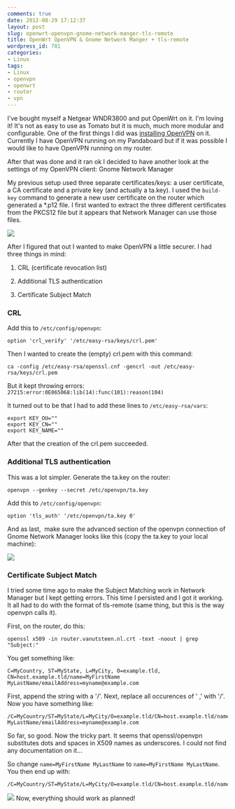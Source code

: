 ```yaml
---
comments: true
date: 2012-08-29 17:12:37
layout: post
slug: openwrt-openvpn-gnome-network-manger-tls-remote
title: OpenWrt OpenVPN & Gnome Network Manger + tls-remote
wordpress_id: 781
categories:
- Linux
tags:
- Linux
- openvpn
- openwrt
- router
- vpn
---
```


I've bought myself a Netgear WNDR3800 and put OpenWrt on it. I'm loving it! It's not as easy to use as Tomato but it is much, much more modular and configurable.
One of the first things I did was [installing OpenVPN](http://wiki.openwrt.org/doc/howto/vpn.openvpn) on it. Currently I have OpenVPN running on my Pandaboard but if it was possible I would like to have OpenVPN running on my router.

After that was done and it ran ok I decided to have another look at the settings of my OpenVPN client: Gnome Network Manager

My previous setup used three separate certificates/keys: a user certificate, a CA certificate and a private key (and actually a ta.key). I used the `build-key` command to generate a new user certificate on the router which generated a *.p12 file. I first wanted to extract the three different certificates from the PKCS12 file but it appears that Network Manager can use those files.

[![](http://www.vanutsteen.nl/wp-content/uploads/2012/08/p12-300x286.png)](http://www.vanutsteen.nl/wp-content/uploads/2012/08/p12.png)

After I figured that out I wanted to make OpenVPN a little securer. I had three things in mind:



	
  1. CRL (certificate revocation list)

	
  2. Additional TLS authentication

	
  3. Certificate Subject Match




### CRL


Add this to `/etc/config/openvpn`:

```
option 'crl_verify' '/etc/easy-rsa/keys/crl.pem'
```

Then I wanted to create the (empty) crl.pem with this command:

```
ca -config /etc/easy-rsa/openssl.cnf -gencrl -out /etc/easy-rsa/keys/crl.pem
```

But it kept throwing errors: `27215:error:0E065068:lib(14):func(101):reason(104)`

It turned out to be that I had to add these lines to `/etc/easy-rsa/vars`:

```
export KEY_OU=""
export KEY_CN=""
export KEY_NAME=""
```

After that the creation of the crl.pem succeeded.


### Additional TLS authentication


This was a lot simpler. Generate the ta.key on the router:

```
openvpn --genkey --secret /etc/openvpn/ta.key
```

Add this to `/etc/config/openvpn`:

```
option 'tls_auth' '/etc/openvpn/ta.key 0'
```

And as last,  make sure the advanced section of the openvpn connection of Gnome Network Manager looks like this (copy the ta.key to your local machine):

[![](http://www.vanutsteen.nl/wp-content/uploads/2012/08/ta.key_-300x232.png)](http://www.vanutsteen.nl/wp-content/uploads/2012/08/ta.key_.png)


### Certificate Subject Match


I tried some time ago to make the Subject Matching work in Network Manager but I kept getting errors. This time I persisted and I got it working. It all had to do with the format of tls-remote (same thing, but this is the way openvpn calls it).

First, on the router, do this:

```
openssl x509 -in router.vanutsteen.nl.crt -text -noout | grep "Subject:"
```

You get something like:

```
C=MyCountry, ST=MyState, L=MyCity, O=example.tld, CN=host.example.tld/name=MyFirstName MyLastName/emailAddress=myname@example.com
```

First, append the string with a '/'. Next, replace all occurences of ' ,' with '/'. Now you have something like:

```
/C=MyCountry/ST=MyState/L=MyCity/O=example.tld/CN=host.example.tld/name=MyFirstName MyLastName/emailAddress=myname@example.com
```

So far, so good. Now the tricky part. It seems that openssl/openvpn substitutes dots and spaces in X509 names as underscores. I could not find any documentation on it...

So change `name=MyFirstName MyLastName` to `name=MyFirstName MyLastName`. You then end up with:

```
/C=MyCountry/ST=MyState/L=MyCity/O=example.tld/CN=host.example.tld/name=MyFirstName_MyLastName/emailAddress=myname@example.com
```

[![](http://www.vanutsteen.nl/wp-content/uploads/2012/08/subject_match-300x232.png)](http://www.vanutsteen.nl/wp-content/uploads/2012/08/subject_match.png) Now, everything should work as planned!
